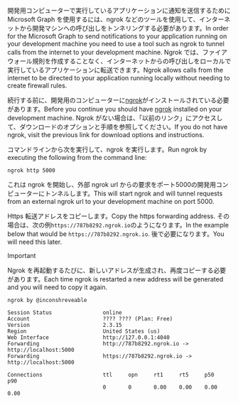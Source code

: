 <!-- markdownlint-disable MD002 MD041 -->

<span data-ttu-id="7b751-101">開発用コンピューターで実行しているアプリケーションに通知を送信するために Microsoft Graph を使用するには、ngrok などのツールを使用して、インターネットから開発マシンへの呼び出しをトンネリングする必要があります。</span><span class="sxs-lookup"><span data-stu-id="7b751-101">In order for the Microsoft Graph to send notifications to your application running on your development machine you need to use a tool such as ngrok to tunnel calls from the internet to your development machine.</span></span> <span data-ttu-id="7b751-102">Ngrok では、ファイアウォール規則を作成することなく、インターネットからの呼び出しをローカルで実行しているアプリケーションに転送できます。</span><span class="sxs-lookup"><span data-stu-id="7b751-102">Ngrok allows calls from the internet to be directed to your application running locally without needing to create firewall rules.</span></span>

<span data-ttu-id="7b751-103">続行する前に、開発用のコンピューターに[ngrok](https://ngrok.com)がインストールされている必要があります。</span><span class="sxs-lookup"><span data-stu-id="7b751-103">Before you continue you should have [ngrok](https://ngrok.com) installed on your development machine.</span></span> <span data-ttu-id="7b751-104">Ngrok がない場合は、「以前のリンク」にアクセスして、ダウンロードのオプションと手順を参照してください。</span><span class="sxs-lookup"><span data-stu-id="7b751-104">If you do not have ngrok, visit the previous link for download options and instructions.</span></span>

<span data-ttu-id="7b751-105">コマンドラインから次を実行して、ngrok を実行します。</span><span class="sxs-lookup"><span data-stu-id="7b751-105">Run ngrok by executing the following from the command line:</span></span>

```shell
ngrok http 5000
```

<span data-ttu-id="7b751-106">これは ngrok を開始し、外部 ngrok url からの要求をポート5000の開発用コンピューターにトンネルします。</span><span class="sxs-lookup"><span data-stu-id="7b751-106">This will start ngrok and will tunnel requests from an external ngrok url to your development machine on port 5000.</span></span>

<span data-ttu-id="7b751-107">Https 転送アドレスをコピーします。</span><span class="sxs-lookup"><span data-stu-id="7b751-107">Copy the https forwarding address.</span></span> <span data-ttu-id="7b751-108">その場合は、次の例`https://787b8292.ngrok.io`のようになります。</span><span class="sxs-lookup"><span data-stu-id="7b751-108">In the example below that would be `https://787b8292.ngrok.io`.</span></span> <span data-ttu-id="7b751-109">後で必要になります。</span><span class="sxs-lookup"><span data-stu-id="7b751-109">You will need this later.</span></span>

> [!IMPORTANT]
> <span data-ttu-id="7b751-110">Ngrok を再起動するたびに、新しいアドレスが生成され、再度コピーする必要があります。</span><span class="sxs-lookup"><span data-stu-id="7b751-110">Each time ngrok is restarted a new address will be generated and you will need to copy it again.</span></span>

```shell
ngrok by @inconshreveable

Session Status                online
Account                       ???? ???? (Plan: Free)
Version                       2.3.15
Region                        United States (us)
Web Interface                 http://127.0.0.1:4040
Forwarding                    http://787b8292.ngrok.io -> http://localhost:5000
Forwarding                    https://787b8292.ngrok.io -> http://localhost:5000

Connections                   ttl     opn     rt1     rt5     p50     p90
                              0       0       0.00    0.00    0.00    0.00
```
